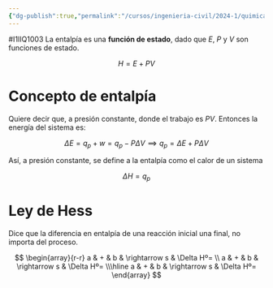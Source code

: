 ```yaml
---
{"dg-publish":true,"permalink":"/cursos/ingenieria-civil/2024-1/quimica-para-ingenieria/4-termoquimica-energia-y-quimica/entalpia/"}
---
```


#I1IIQ1003 
La entalpía es una **función de estado**, dado que $E$, $P$ y $V$ son funciones de estado. 

$$
H=E+PV
$$
# Concepto de entalpía

Quiere decir que, a presión constante, donde el trabajo es $PV$. Entonces la energía del sistema es:

$$
\Delta E=q_{p}+w=q_{p}-P\Delta V \implies q_{p}=\Delta E+P\Delta V
$$

Así, a presión constante, se define a la  entalpía como el calor de un sistema

$$
\Delta H=q_{p}
$$
# Ley de Hess

Dice que la diferencia en entalpía de una reacción inicial una final, no importa del proceso.

$$
\begin{array}{r-r}
a & + & b & \rightarrow s & \Delta Hº= \\
a & + & b & \rightarrow s & \Delta Hº= \\\hline
a & + & b & \rightarrow s & \Delta Hº=
\end{array}
$$
